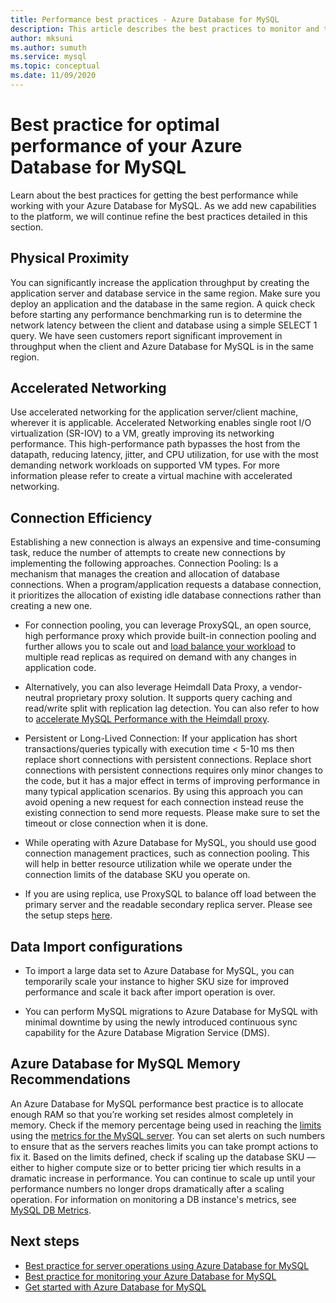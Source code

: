 ```yaml
---
title: Performance best practices - Azure Database for MySQL
description: This article describes the best practices to monitor and tune performance for your Azure Database for MySQL.
author: mksuni
ms.author: sumuth
ms.service: mysql
ms.topic: conceptual
ms.date: 11/09/2020
---
```


# Best practice for optimal performance of your Azure Database for MySQL

Learn about the best practices for getting the best performance while working with your Azure Database for MySQL. As we add new capabilities to the platform, we will continue refine the best practices detailed in this section.

## Physical Proximity

You can significantly increase the application throughput by creating the application server and database service in the same region. Make sure you deploy an application and the database in the same region. A quick check before starting any performance benchmarking run is to determine the network latency between the client and database using a simple SELECT 1 query. We have seen customers report significant improvement in throughput when the client and Azure Database for MySQL is in the same region.

## Accelerated Networking

Use accelerated networking for the application server/client machine, wherever it is applicable. Accelerated Networking enables single root I/O virtualization (SR-IOV) to a VM, greatly improving its networking performance. This high-performance path bypasses the host from the datapath, reducing latency, jitter, and CPU utilization, for use with the most demanding network workloads on supported VM types. For more information please refer to create a virtual machine with accelerated networking.

## Connection Efficiency

Establishing a new connection is always an expensive and time-consuming task, reduce the number of attempts to create new connections by implementing the following approaches.
Connection Pooling: Is a mechanism that manages the creation and allocation of database connections. When a program/application requests a database connection, it prioritizes the allocation of existing idle database connections rather than creating a new one. 

* For connection pooling, you can leverage ProxySQL, an open source, high performance proxy which provide built-in connection pooling and further allows you to scale out and [load balance your workload](https://techcommunity.microsoft.com/t5/azure-database-for-mysql/load-balance-read-replicas-using-proxysql-in-azure-database-for/ba-p/880042) to multiple read replicas as required on demand with any changes in application code.

* Alternatively, you can also leverage Heimdall Data Proxy, a vendor-neutral proprietary proxy solution. It supports query caching and read/write split with replication lag detection. You can also refer to how to [accelerate MySQL Performance with the Heimdall proxy](https://techcommunity.microsoft.com/t5/azure-database-for-mysql/accelerate-mysql-performance-with-the-heimdall-proxy/ba-p/1063349).  

* Persistent or Long-Lived Connection: If your application has short transactions/queries typically with execution time < 5-10 ms then replace short connections with persistent connections. Replace short connections with persistent connections requires only minor changes to the code, but it has a major effect in terms of improving performance in many typical application scenarios. By using this approach you can avoid opening a new request for each connection instead reuse the existing connection to send more requests. Please make sure to set the timeout or close connection when it is done.

* While operating with Azure Database for MySQL, you should use good connection management practices, such as connection pooling. This will help in better resource utilization while we operate under the connection limits of the database SKU you operate on.

* If you are using replica, use ProxySQL to balance off load between the primary server and the readable secondary replica server. Please see the setup steps [here](https://techcommunity.microsoft.com/t5/azure-database-for-mysql/scaling-an-azure-database-for-mysql-workload-running-on/ba-p/1105847).

## Data Import configurations

* To import a large data set to Azure Database for MySQL, you can temporarily scale your instance to higher SKU size for improved performance and scale it back after import operation is over.

* You can perform MySQL migrations to Azure Database for MySQL with minimal downtime by using the newly introduced continuous sync capability for the Azure Database Migration Service (DMS).

## Azure Database for MySQL Memory Recommendations

An Azure Database for MySQL performance best practice is to allocate enough RAM so that you’re working set resides almost completely in memory. Check if the memory percentage being used in reaching the [limits](https://docs.microsoft.com/azure/mysql/concepts-pricing-tiers) using the [metrics for the MySQL server](https://docs.microsoft.com/azure/mysql/concepts-monitoring). You can set alerts on such numbers to ensure that as the servers reaches limits you can take prompt actions to fix it. Based on the limits defined, check if scaling up the database SKU — either to higher compute size or to better pricing tier which results in a dramatic increase in performance. You can continue to scale up until your performance numbers no longer drops dramatically after a scaling operation. For information on monitoring a DB instance's metrics, see [MySQL DB Metrics](https://docs.microsoft.com/azure/mysql/concepts-monitoring#metrics).

## Next steps

- [Best practice for server operations using Azure Database for MySQL](concept-operation-excellence-best-practices.md) <br/>
- [Best practice for monitoring your Azure Database for MySQL](concept-monitoring-best-practices.md)<br/>
- [Get started with Azure Database for MySQL](quickstart-create-mysql-server-database-using-azure-portal.md)<br/>
